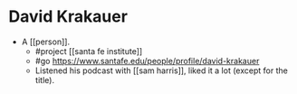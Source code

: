 # David Krakauer

- A [[person]].
  - #project [[santa fe institute]]
  - #go https://www.santafe.edu/people/profile/david-krakauer
  - Listened his podcast with [[sam harris]], liked it a lot (except for the title).
